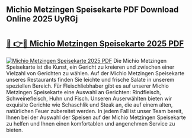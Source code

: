 ## Michio Metzingen Speisekarte PDF Download Online 2025 UyRGj

# <h2><a href="http://gccb1b.nevu.top/?p=Michio+Metzingen+Speisekarte">🔗 👉🔴 Michio Metzingen Speisekarte 2025 PDF</a></h2>

[![Michio Metzingen Speisekarte 2025 PDF](https://i.imgur.com/dBaPXMq.png)](http://gccb1b.nevu.top/?p=Michio+Metzingen+Speisekarte)
Die Michio Metzingen Speisekarte ist die Kunst, ein Gericht zu kreieren und zwischen einer Vielzahl von Gerichten zu wählen. Auf der Michio Metzingen Speisekarte unseres Restaurants finden Sie leichte und frische Salate in unserem speziellen Bereich. Für Fleischliebhaber gibt es auf unserer Michio Metzingen Speisekarte eine Auswahl an Gerichten: Rindfleisch, Schweinefleisch, Huhn und Fisch. Unseren Auserwählten bieten wir exquisite Gerichte wie Schaschlik und Steak an, die auf einem alten, natürlichen Feuer zubereitet werden. In jedem Fall ist unser Team bereit, Ihnen bei der Auswahl der Speisen auf der Michio Metzingen Speisekarte zu helfen und Ihnen einen komfortablen und angenehmen Service zu bieten.
